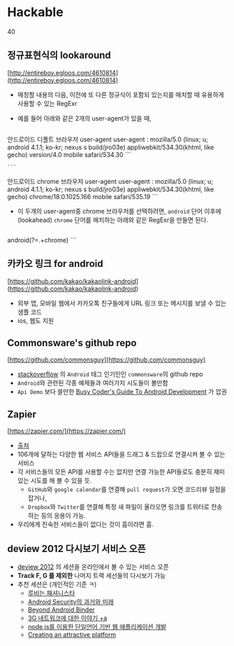 # Hackable
40

## 정규표현식의 lookaround

[http://entireboy.egloos.com/4610814](http://entireboy.egloos.com/4610814)

* 매칭할 내용의 다음, 이전에 또 다른 정규식이 포함되 있는지를 매치할 때 유용하게 사용할 수 있는 RegExr
* 예를 들어 아래와 같은 2개의 user-agent가 있을 때,

	```
안드로이드 디폴트 브라우저 user-agent
user-agent : mozilla/5.0 (linux; u; android 4.1.1; ko-kr; nexus s build/jro03e) appliwebkit/534.30(khtml, like gecho) version/4.0 mobile safari/534.30
	```

	```
안드로이드 chrome 브라우저 user-agent
user-agent : mozilla/5.0 (linux; u; android 4.1.1; ko-kr; nexus s build/jro03e) appliwebkit/534.30(khtml, like gecho) chrome/18.0.1025.166 mobile safari/535.19
	```

* 이 두개의 user-agent중 chrome 브라우저를 선택하려면, `android` 단어 이후에 (lookahead) `chrome` 단어를 매치하는 아래와 같은 RegExr을 만들면 된다.

	```
android(?=.+chrome)
	```

## 카카오 링크 for android

[https://github.com/kakao/kakaolink-android] (https://github.com/kakao/kakaolink-android)

* 외부 앱, 모바일 웹에서 카카오톡 친구들에게 URL 링크 또는 메시지를 보낼 수 있는 샘플 코드
* ios, 웹도 지원

## Commonsware's github repo

[https://github.com/commonsguy](https://github.com/commonsguy)

* [stackoverflow](http://stackoverflow.com/users/115145/commonsware) 의 `Android` 태그 인기인인 `commonsware`의 github repo
* `Android`와 관련된 각종 예제들과 여러가지 시도들이 볼만함
* `Api Demo` 보다 쓸만한 [Busy Coder's Guide To Android Development](https://github.com/commonsguy/cw-android) 가 압권

## Zapier

[https://zapier.com/](https://zapier.com/)

* [출처](https://plus.google.com/u/0/+xguru/posts/imghmZztevW)
* 106개에 달하는 다양한 웹 서비스 API들을 드래그 & 드랍으로 연결시켜 볼 수 있는 서비스
* 각 서비스들의 모든 API를 사용할 수는 없지만 연결 가능한 API들로도 충분히 재미있는 시도를 해 볼 수 있을 듯.
	* `GitHub`와 `google calendar`를 연결해 `pull request`가 오면  코드리뷰 일정을 잡거나,
	* `Dropbox`와 `Twitter`를 연결해 특정 새 파일이 올라오면 링크를 트위터로 전송하는 등의 응용이 가능.
* 우리에게 친숙한 서비스들이 없다는 것이 흠이라면 흠.

## deview 2012 다시보기 서비스 오픈

* [deview 2012](http://deview.kr/2012/xe/index.php) 의 세션을 온라인에서 볼 수 있는 서비스 오픈
* **Track F, G 를 제외한** 나머지 트랙 세선들의 다시보기 가능
* 추천 세션은 (개인적인 기준 ㅋ)
	* [루비는 패셔니스타](http://deview.kr/2012/xe/index.php?mid=track&document_srl=391&time_srl=233)
	* [Android Security의 과거와 미래](http://deview.kr/2012/xe/index.php?mid=track&document_srl=442&time_srl=244)
	* [Beyond Android Binder](http://deview.kr/2012/xe/index.php?mid=track&document_srl=444&time_srl=251)
	* [3G 네트워크에 대한 이야기 +a](http://deview.kr/2012/xe/index.php?mid=track&document_srl=397&time_srl=260)
	* [node.js를 이용한 단일언어 기반 웹 애플리케이션 개발](http://deview.kr/2012/xe/index.php?mid=track&document_srl=417&time_srl=267)
	* [Creating an attractive platform](http://deview.kr/2012/xe/index.php?mid=track&document_srl=1423742&time_srl=275)